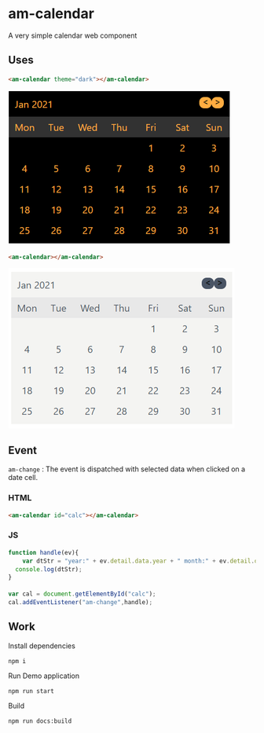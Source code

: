 # am-calendar
A very simple calendar web component

## Uses
```html
<am-calendar theme="dark"></am-calendar>
```

![alt text](https://github.com/ranjanngc/am-calendar/blob/main/static/cal-dark.PNG?raw=true)

```html
<am-calendar></am-calendar>
```

![alt text](https://github.com/ranjanngc/am-calendar/blob/main/static/cal-soft.PNG?raw=true)

## Event
`am-change` : The event is dispatched with selected data when clicked on a date cell.

### HTML
```html
<am-calendar id="calc"></am-calendar>
```
### JS
```js
function handle(ev){
	var dtStr = "year:" + ev.detail.data.year + " month:" + ev.detail.data.month + " day:" + ev.detail.data.day;
  console.log(dtStr);
}

var cal = document.getElementById("calc");
cal.addEventListener("am-change",handle);
```

## Work
Install dependencies
```
npm i
```

Run Demo application
```
npm run start
```

Build
```
npm run docs:build
```
